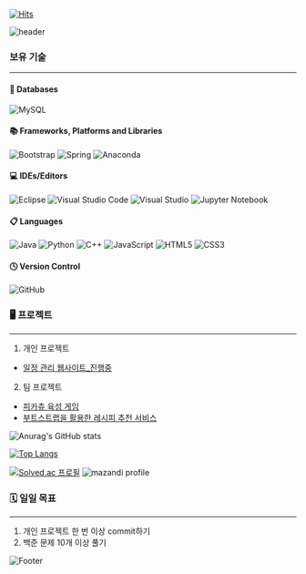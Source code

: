 [![Hits](https://hits.seeyoufarm.com/api/count/incr/badge.svg?url=https%3A%2F%2Fgithub.com%2Fkdn00&count_bg=%233D3E86&title_bg=%238D8A92&icon=&icon_color=%23E7E7E7&title=kdn00&edge_flat=false)](https://hits.seeyoufarm.com)

![header](https://capsule-render.vercel.app/api?type=waving&color=gradient&customColorList=20&height=200&section=header&text=성장하는%20개발자%20김도연입니다.&fontSize=50)


### 보유 기술
---

#### 💾 Databases
![MySQL](https://img.shields.io/badge/mysql-%2300f.svg?style=for-the-badge&logo=mysql&logoColor=white)

#### 📚 Frameworks, Platforms and Libraries
![Bootstrap](https://img.shields.io/badge/bootstrap-%23563D7C.svg?style=for-the-badge&logo=bootstrap&logoColor=white)
![Spring](https://img.shields.io/badge/spring-%236DB33F.svg?style=for-the-badge&logo=spring&logoColor=white)
![Anaconda](https://img.shields.io/badge/Anaconda-%2344A833.svg?style=for-the-badge&logo=anaconda&logoColor=white)

#### 💻 IDEs/Editors
![Eclipse](https://img.shields.io/badge/Eclipse-FE7A16.svg?style=for-the-badge&logo=Eclipse&logoColor=white)
![Visual Studio Code](https://img.shields.io/badge/Visual%20Studio%20Code-0078d7.svg?style=for-the-badge&logo=visual-studio-code&logoColor=white)
![Visual Studio](https://img.shields.io/badge/Visual%20Studio-5C2D91.svg?style=for-the-badge&logo=visual-studio&logoColor=white)
![Jupyter Notebook](https://img.shields.io/badge/jupyter-%23FA0F00.svg?style=for-the-badge&logo=jupyter&logoColor=white)

#### 📋 Languages
![Java](https://img.shields.io/badge/java-%23ED8B00.svg?style=for-the-badge&logo=java&logoColor=white)
![Python](https://img.shields.io/badge/python-3670A0?style=for-the-badge&logo=python&logoColor=ffdd54)
![C++](https://img.shields.io/badge/c++-%2300599C.svg?style=for-the-badge&logo=c%2B%2B&logoColor=white)
![JavaScript](https://img.shields.io/badge/javascript-%23323330.svg?style=for-the-badge&logo=javascript&logoColor=%23F7DF1E)
![HTML5](https://img.shields.io/badge/html5-%23E34F26.svg?style=for-the-badge&logo=html5&logoColor=white)
![CSS3](https://img.shields.io/badge/css3-%231572B6.svg?style=for-the-badge&logo=css3&logoColor=white)

#### 🕓 Version Control
![GitHub](https://img.shields.io/badge/github-%23121011.svg?style=for-the-badge&logo=github&logoColor=white)

### 🖥️ 프로젝트
---
1. 개인 프로젝트
  - [일정 관리 웹사이트_진행중](https://github.com/kdn00/SpringProject)

2. 팀 프로젝트
  - [피카츄 육성 게임](https://github.com/kdn00/Pika-Project)
  - [부트스트랩을 활용한 레시피 추천 서비스](https://github.com/kdn00/recetA)

![Anurag's GitHub stats](https://github-readme-stats.vercel.app/api?username=kdn00&&show_icons=true&theme=tokyonight)

[![Top Langs](https://github-readme-stats.vercel.app/api/top-langs/?username=kdn00&layout=compact&theme=tokyonight)](https://github.com/anuraghazra/github-readme-stats)

[![Solved.ac
프로필](http://mazassumnida.wtf/api/v2/generate_badge?boj=kdn00)](https://solved.ac/kdn00)
![mazandi profile](http://mazandi.herokuapp.com/api?handle=kdn00&theme=dark)

### 🗓️ 일일 목표
---
1. 개인 프로젝트 한 번 이상 commit하기
2. 백준 문제 10개 이상 풀기

![Footer](https://capsule-render.vercel.app/api?type=waving&color=gradient&customColorList=20&height=200&section=footer)
